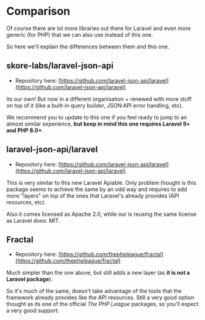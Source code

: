 # Comparison

Of course there are lot more libraries out there for Laravel and even more generic (for PHP) that we can also use instead of this one.

So here we'll explain the differences between them and this one.

## skore-labs/laravel-json-api

- Repository here: [https://github.com/laravel-json-api/laravel](https://github.com/laravel-json-api/laravel)

Its our own! But now in a different organisation + renewed with more stuff on top of it (like a built-in query builder, JSON:API error handling, etc).

We recommend you to update to this one if you feel ready to jump to an almost similar experience, **but keep in mind this one requires Laravel 9+ and PHP 8.0+**.

## laravel-json-api/laravel

- Repository here: [https://github.com/laravel-json-api/laravel](https://github.com/laravel-json-api/laravel)

This is very similar to this new Laravel Apiable. Only problem thought is this package seems to achieve the same by an odd way and requires to add more "layers" on top of the ones that Laravel's already provides (API resources, etc). 

Also it comes licensed as Apache 2.0, while our is reusing the same license as Laravel does: MIT.

## Fractal

- Repository here: [https://github.com/thephpleague/fractal](https://github.com/thephpleague/fractal)

Much simpler than the one above, but still adds a new layer (as **it is not a Laravel package**).

So it's much of the same, doesn't take advantage of the tools that the framework already provides like the API resources. Still a very good option thought as its one of the official _The PHP League_ packages, so you'll expect a very good support.
